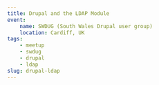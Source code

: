 ```yaml
---
title: Drupal and the LDAP Module
event:
    name: SWDUG (South Wales Drupal user group)
    location: Cardiff, UK
tags:
    - meetup
    - swdug
    - drupal
    - ldap
slug: drupal-ldap
---
```

